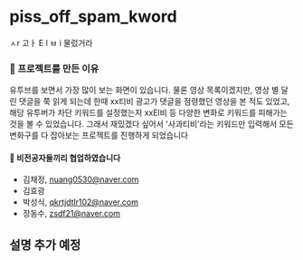 # piss_off_spam_kword
ㅅr 고ㅏ E l ㅂ i 물렀거라

### 📌 프로젝트를 만든 이유
유투브를 보면서 가장 많이 보는 화면이 있습니다. 물론 영상 목록이겠지만, 영상 별 달린 댓글을 쭉 읽게 되는데 한때 xx티비 광고가 댓글을 점령했던 영상을 본 적도 있었고, 해당 유투버가 차단 키워드를 설정했는지 xxEl비 등 다양한 변화로 키워드를 피해가는 것을 볼 수 있었습니다. 그래서 재밌겠다 싶어서 '사과티비'라는 키워드만 입력해서 모든 변화구를 다 잡아보는 프로젝트를 진행하게 되었습니다

#### 🤝 비전공자들끼리 협업하였습니다
- 김채정, nuang0530@naver.com
- 김효광
- 박성식, qkrtjdtlr102@naver.com
- 장동수, zsdf21@naver.com


## 설명 추가 예정
